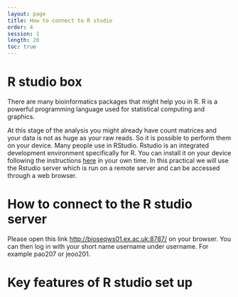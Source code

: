 ```yaml
---
layout: page
title: How to connect to R studio
order: 4
session: 1
length: 20
toc: true
---
```

# R studio box
There are many bioinformatics packages that might help you in R. R is a powerful programming language used for statistical computing and graphics.  

At this stage of the analysis you might already have count matrices and your data is not as huge as your raw reads. So it is possible to perform them on your device. Many people use in RStudio. Rstudio is an integrated development environment specifically for R. You can install it on your device following the instructions [here](https://posit.co/download/rstudio-desktop/) in your own time. In this practical we will use the Rstudio server which is run on a remote server and can be accessed through a web browser.

# How to connect to the R studio server

Please open this link <http://bioseqws01.ex.ac.uk:8787/> on your browser. You can then log in with your short name username under username. For example pao207 or jeoo201.

# Key features of R studio set up

